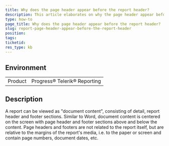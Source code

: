 ```yaml
---
title: Why does the page header appear before the report header?
description: This article elaborates on why the page header appear before the report header.
type: how-to
page_title: Why does the page header appear before the report header?
slug: report-page-header-appear-before-the-report-header
position: 
tags: 
ticketid:
res_type: kb
---
```


## Environment
<table>
	<tr>
		<td>Product</td>
		<td>Progress® Telerik® Reporting</td>
	</tr>
</table>


## Description

A report can be viewed as "document content", consisting of detail, report header and footer sections. Similar to Word, document content is centered on the screen with page header and footer sections above and below the content. Page headers and footers are not related to the report itself, but are relative to the margins of the report's media, i.e. to the paper or screen and contain page numbers, document dates, etc.